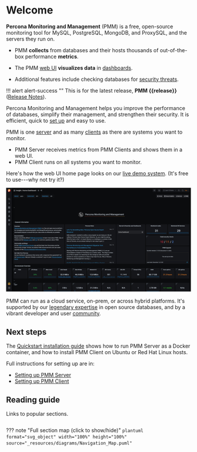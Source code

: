 # Welcome

**Percona Monitoring and Management** (PMM) is a free, open-source monitoring tool for MySQL, PostgreSQL, MongoDB, and ProxySQL, and the servers they run on.

- PMM **collects** from databases and their hosts thousands of out-of-the-box performance **metrics**.

- The PMM [web UI](using/interface.md) **visualizes data** in [dashboards](details/dashboards/).

- Additional features include checking databases for [security threats](using/platform/security-threat-tool.md).

!!! alert alert-success ""
    This is for the latest release, **PMM {{release}}** ([Release Notes](release-notes/{{release}}.md)).

Percona Monitoring and Management helps you improve the performance of databases, simplify their management, and strengthen their security. It is efficient, quick to [set up](setting-up/index.md) and easy to use.

PMM is one [server](details/architecture.md#pmm-server) and as many [clients](details/architecture.md#pmm-client) as there are systems you want to monitor.

- PMM Server receives metrics from PMM Clients and shows them in a web UI.
- PMM Client runs on all systems you want to monitor.

Here's how the web UI home page looks on our <a href='https://pmmdemo.percona.com/' target='_blank'>live demo system</a>. (It's free to use---why not try it?)

<a href='https://pmmdemo.percona.com/' target='_blank'>
<img src="_images/PMM_Home_Dashboard.jpg" width=600px class="imgcenter"/>
</a>

PMM can run as a cloud service, on-prem, or across hybrid platforms. It's supported by our [legendary expertise][PERCONA_SERVICES] in open source databases, and by a vibrant developer and user [community][PMM_FORUM].

## Next steps

The [Quickstart installation guide](https://www.percona.com/software/pmm/quickstart) shows how to run PMM Server as a Docker container, and how to install PMM Client on Ubuntu or Red Hat Linux hosts.

Full instructions for setting up are in:

- [Setting up PMM Server](setting-up/server/index.md)
- [Setting up PMM Client](setting-up/client/index.md)

## Reading guide

Links to popular sections.

```plantuml format="svg_object" width="90%" height="90%" source="_resources/diagrams/Navigation_Topics.puml"
```

??? note "Full section map (click to show/hide)"
    ```plantuml format="svg_object" width="100%" height="100%" source="_resources/diagrams/Navigation_Map.puml"
    ```

[PERCONA_SERVICES]: https://www.percona.com/services
[PMM_FORUM]: https://www.percona.com/forums/questions-discussions/percona-monitoring-and-management
